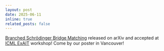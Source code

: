 ```yaml
---
layout: post
date: 2025-06-11
inline: true
related_posts: false
---
```


[Branched Schrödinger Bridge Matching](https://arxiv.org/abs/2506.09007) released on arXiv and accepted at [ICML ExAIT](https://exait-workshop.github.io/) workshop! Come by our poster in Vancouver!
